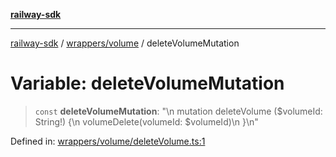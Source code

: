 [**railway-sdk**](../../../README.md)

***

[railway-sdk](../../../README.md) / [wrappers/volume](../README.md) / deleteVolumeMutation

# Variable: deleteVolumeMutation

> `const` **deleteVolumeMutation**: "\n    mutation deleteVolume ($volumeId: String!) \{\n        volumeDelete(volumeId: $volumeId)\n    \}\n"

Defined in: [wrappers/volume/deleteVolume.ts:1](https://github.com/kadumedim/sdk/blob/cc2c31c4f88817d8217cd214e265961cbc4ebcac/src/wrappers/volume/deleteVolume.ts#L1)
